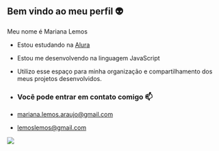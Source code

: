 ## Bem vindo ao meu perfil 👽

Meu nome é Mariana Lemos

- Estou estudando na [Alura](https://www.alura.com.br)
- Estou me desenvolvendo na linguagem JavaScript
- Utilizo esse espaço para minha organização e compartilhamento dos meus projetos desenvolvidos.

- ### Você pode entrar em contato comigo 📫

- mariana.lemos.araujo@gmail.com

- lemoslemos@gmail.com

![](https://media1.tenor.com/m/x4wIQT5Bp8IAAAAd/the-backyardigans-pablo-vampire-dance.gif)
